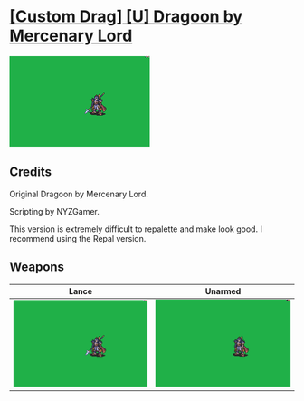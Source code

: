 # [\[Custom Drag\] \[U\] Dragoon by Mercenary Lord](./)

<img src="./2.%20Lance/Lance_000.png" alt="[Custom Drag] [U] Dragoon by Mercenary Lord standing" />

## Credits

Original Dragoon by Mercenary Lord.

Scripting by NYZGamer.

This version is extremely difficult to repalette and make look good. I recommend using the Repal version.

## Weapons


|Lance |Unarmed |
|  :---: | :---: |
| <img alt="Lance animation" src="./2.%20Lance/Lance.gif" /> | <img alt="Unarmed animation" src="./8.%20Unarmed/Unarmed.gif" /> |
